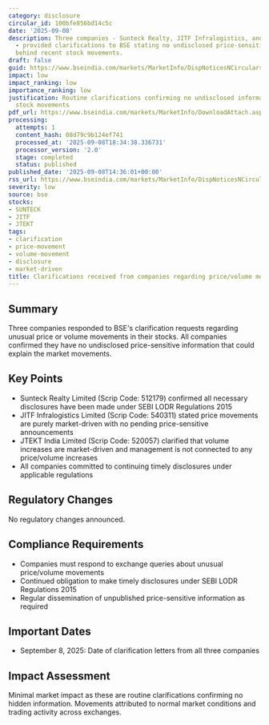 ```yaml
---
category: disclosure
circular_id: 100bfe856bd14c5c
date: '2025-09-08'
description: Three companies - Sunteck Realty, JITF Infralogistics, and JTEKT India
  - provided clarifications to BSE stating no undisclosed price-sensitive information
  behind recent stock movements.
draft: false
guid: https://www.bseindia.com/markets/MarketInfo/DispNoticesNCirculars.aspx?Noticeid={4F0C1CCF-26C5-42CF-8C3B-8739D43B3ECB}&noticeno=20250908-33&dt=09/08/2025&icount=33&totcount=48&flag=0
impact: low
impact_ranking: low
importance_ranking: low
justification: Routine clarifications confirming no undisclosed information affecting
  stock movements
pdf_url: https://www.bseindia.com/markets/MarketInfo/DownloadAttach.aspx?id=20250908-33&attachedId=bc1cf075-8263-415c-80fc-51bc3904e19d
processing:
  attempts: 1
  content_hash: 08d79c9b124ef741
  processed_at: '2025-09-08T18:34:38.336731'
  processor_version: '2.0'
  stage: completed
  status: published
published_date: '2025-09-08T14:36:01+00:00'
rss_url: https://www.bseindia.com/markets/MarketInfo/DispNoticesNCirculars.aspx?Noticeid={4F0C1CCF-26C5-42CF-8C3B-8739D43B3ECB}&noticeno=20250908-33&dt=09/08/2025&icount=33&totcount=48&flag=0
severity: low
source: bse
stocks:
- SUNTECK
- JITF
- JTEKT
tags:
- clarification
- price-movement
- volume-movement
- disclosure
- market-driven
title: Clarifications received from companies regarding price/volume movements
---
```


## Summary

Three companies responded to BSE's clarification requests regarding unusual price or volume movements in their stocks. All companies confirmed they have no undisclosed price-sensitive information that could explain the market movements.

## Key Points

- Sunteck Realty Limited (Scrip Code: 512179) confirmed all necessary disclosures have been made under SEBI LODR Regulations 2015
- JITF Infralogistics Limited (Scrip Code: 540311) stated price movements are purely market-driven with no pending price-sensitive announcements
- JTEKT India Limited (Scrip Code: 520057) clarified that volume increases are market-driven and management is not connected to any price/volume increases
- All companies committed to continuing timely disclosures under applicable regulations

## Regulatory Changes

No regulatory changes announced.

## Compliance Requirements

- Companies must respond to exchange queries about unusual price/volume movements
- Continued obligation to make timely disclosures under SEBI LODR Regulations 2015
- Regular dissemination of unpublished price-sensitive information as required

## Important Dates

- September 8, 2025: Date of clarification letters from all three companies

## Impact Assessment

Minimal market impact as these are routine clarifications confirming no hidden information. Movements attributed to normal market conditions and trading activity across exchanges.